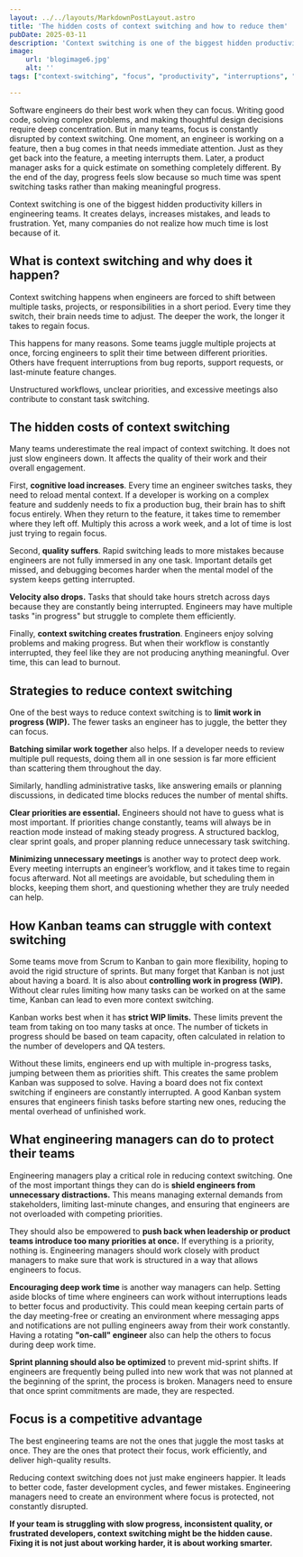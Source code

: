 ```yaml
---
layout: ../../layouts/MarkdownPostLayout.astro
title: 'The hidden costs of context switching and how to reduce them'
pubDate: 2025-03-11
description: 'Context switching is one of the biggest hidden productivity killers in engineering teams. It slows progress, increases mistakes, and leads to frustration. Reducing it helps engineers focus and produce better work.'
image:
    url: 'blogimage6.jpg'
    alt: ''
tags: ["context-switching", "focus", "productivity", "interruptions", "deep-work", "task-management", "time-management", "workflow", "efficiency", "cognitive-load", "process", "burnout"]

---
```


Software engineers do their best work when they can focus. Writing good code, solving complex problems, and making thoughtful design decisions require deep concentration. But in many teams, focus is constantly disrupted by context switching. One moment, an engineer is working on a feature, then a bug comes in that needs immediate attention. Just as they get back into the feature, a meeting interrupts them. Later, a product manager asks for a quick estimate on something completely different. By the end of the day, progress feels slow because so much time was spent switching tasks rather than making meaningful progress.

Context switching is one of the biggest hidden productivity killers in engineering teams. It creates delays, increases mistakes, and leads to frustration. Yet, many companies do not realize how much time is lost because of it.

## What is context switching and why does it happen?

Context switching happens when engineers are forced to shift between multiple tasks, projects, or responsibilities in a short period. Every time they switch, their brain needs time to adjust. The deeper the work, the longer it takes to regain focus. 

This happens for many reasons. Some teams juggle multiple projects at once, forcing engineers to split their time between different priorities. Others have frequent interruptions from bug reports, support requests, or last-minute feature changes. 

Unstructured workflows, unclear priorities, and excessive meetings also contribute to constant task switching.

## The hidden costs of context switching

Many teams underestimate the real impact of context switching. It does not just slow engineers down. It affects the quality of their work and their overall engagement.

First, **cognitive load increases**. Every time an engineer switches tasks, they need to reload mental context. If a developer is working on a complex feature and suddenly needs to fix a production bug, their brain has to shift focus entirely. When they return to the feature, it takes time to remember where they left off. Multiply this across a work week, and a lot of time is lost just trying to regain focus.

Second, **quality suffers**. Rapid switching leads to more mistakes because engineers are not fully immersed in any one task. Important details get missed, and debugging becomes harder when the mental model of the system keeps getting interrupted.

**Velocity also drops.** Tasks that should take hours stretch across days because they are constantly being interrupted. Engineers may have multiple tasks "in progress" but struggle to complete them efficiently.

Finally, **context switching creates frustration**. Engineers enjoy solving problems and making progress. But when their workflow is constantly interrupted, they feel like they are not producing anything meaningful. Over time, this can lead to burnout.

## Strategies to reduce context switching

One of the best ways to reduce context switching is to **limit work in progress (WIP).** The fewer tasks an engineer has to juggle, the better they can focus.

**Batching similar work together** also helps. If a developer needs to review multiple pull requests, doing them all in one session is far more efficient than scattering them throughout the day. 

Similarly, handling administrative tasks, like answering emails or planning discussions, in dedicated time blocks reduces the number of mental shifts.

**Clear priorities are essential.** Engineers should not have to guess what is most important. If priorities change constantly, teams will always be in reaction mode instead of making steady progress. A structured backlog, clear sprint goals, and proper planning reduce unnecessary task switching.

**Minimizing unnecessary meetings** is another way to protect deep work. Every meeting interrupts an engineer’s workflow, and it takes time to regain focus afterward. Not all meetings are avoidable, but scheduling them in blocks, keeping them short, and questioning whether they are truly needed can help.

## How Kanban teams can struggle with context switching

Some teams move from Scrum to Kanban to gain more flexibility, hoping to avoid the rigid structure of sprints. But many forget that Kanban is not just about having a board. It is also about **controlling work in progress (WIP).** Without clear rules limiting how many tasks can be worked on at the same time, Kanban can lead to even more context switching.

Kanban works best when it has **strict WIP limits.** These limits prevent the team from taking on too many tasks at once. The number of tickets in progress should be based on team capacity, often calculated in relation to the number of developers and QA testers.

Without these limits, engineers end up with multiple in-progress tasks, jumping between them as priorities shift. This creates the same problem Kanban was supposed to solve. Having a board does not fix context switching if engineers are constantly interrupted. A good Kanban system ensures that engineers finish tasks before starting new ones, reducing the mental overhead of unfinished work.

## What engineering managers can do to protect their teams

Engineering managers play a critical role in reducing context switching. One of the most important things they can do is **shield engineers from unnecessary distractions.** This means managing external demands from stakeholders, limiting last-minute changes, and ensuring that engineers are not overloaded with competing priorities.

They should also be empowered to **push back when leadership or product teams introduce too many priorities at once.** If everything is a priority, nothing is. Engineering managers should work closely with product managers to make sure that work is structured in a way that allows engineers to focus.

**Encouraging deep work time** is another way managers can help. Setting aside blocks of time where engineers can work without interruptions leads to better focus and productivity. This could mean keeping certain parts of the day meeting-free or creating an environment where messaging apps and notifications are not pulling engineers away from their work constantly. Having a rotating **"on-call" engineer** also can help the others to focus during deep work time. 

**Sprint planning should also be optimized** to prevent mid-sprint shifts. If engineers are frequently being pulled into new work that was not planned at the beginning of the sprint, the process is broken. Managers need to ensure that once sprint commitments are made, they are respected.

## Focus is a competitive advantage

The best engineering teams are not the ones that juggle the most tasks at once. They are the ones that protect their focus, work efficiently, and deliver high-quality results.

Reducing context switching does not just make engineers happier. It leads to better code, faster development cycles, and fewer mistakes. Engineering managers need to create an environment where focus is protected, not constantly disrupted.

**If your team is struggling with slow progress, inconsistent quality, or frustrated developers, context switching might be the hidden cause. Fixing it is not just about working harder, it is about working smarter.**

